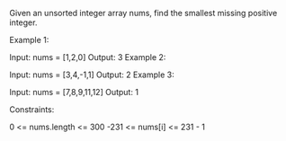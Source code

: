 Given an unsorted integer array nums, find the smallest missing positive integer.



Example 1:

Input: nums = [1,2,0]
Output: 3
Example 2:

Input: nums = [3,4,-1,1]
Output: 2
Example 3:

Input: nums = [7,8,9,11,12]
Output: 1


Constraints:

0 <= nums.length <= 300
-231 <= nums[i] <= 231 - 1